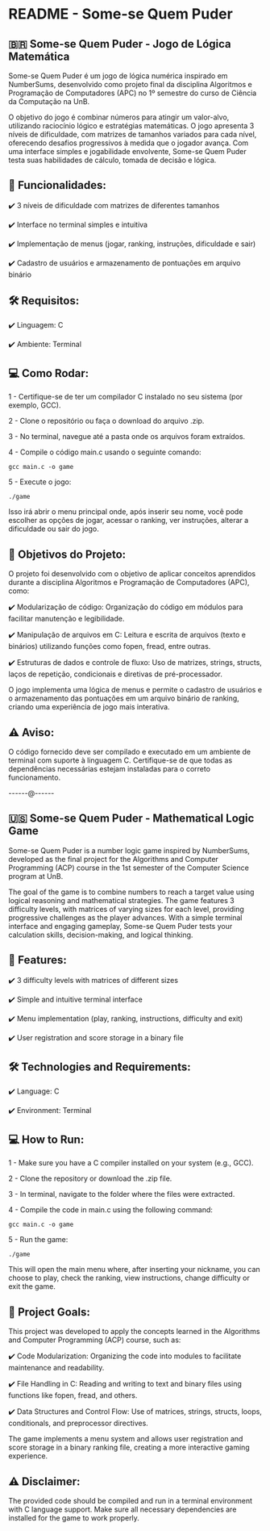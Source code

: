 # README - Some-se Quem Puder
## 🇧🇷 Some-se Quem Puder - Jogo de Lógica Matemática
Some-se Quem Puder é um jogo de lógica numérica inspirado em NumberSums, desenvolvido como projeto final da disciplina Algoritmos e Programação de Computadores (APC) no 1º semestre do curso de Ciência da Computação na UnB.

O objetivo do jogo é combinar números para atingir um valor-alvo, utilizando raciocínio lógico e estratégias matemáticas. O jogo apresenta 3 níveis de dificuldade, com matrizes de tamanhos variados para cada nível, oferecendo desafios progressivos à medida que o jogador avança. Com uma interface simples e jogabilidade envolvente, Some-se Quem Puder testa suas habilidades de cálculo, tomada de decisão e lógica.

## 🎯 Funcionalidades:
✔️ 3 níveis de dificuldade com matrizes de diferentes tamanhos

✔️ Interface no terminal simples e intuitiva

✔️ Implementação de menus (jogar, ranking, instruções, dificuldade e sair)

✔️ Cadastro de usuários e armazenamento de pontuações em arquivo binário

## 🛠️ Requisitos:
✔️ Linguagem: C

✔️ Ambiente: Terminal 

## 💻 Como Rodar:
1 - Certifique-se de ter um compilador C instalado no seu sistema (por exemplo, GCC).

2 - Clone o repositório ou faça o download do arquivo .zip.

3 - No terminal, navegue até a pasta onde os arquivos foram extraídos.

4 - Compile o código main.c usando o seguinte comando:

```gcc main.c -o game```

5 - Execute o jogo:

```./game```

Isso irá abrir o menu principal onde, após inserir seu nome, você pode escolher as opções de jogar, acessar o ranking, ver instruções, alterar a dificuldade ou sair do jogo.

## 🔧 Objetivos do Projeto:
O projeto foi desenvolvido com o objetivo de aplicar conceitos aprendidos durante a disciplina Algoritmos e Programação de Computadores (APC), como:

✔️ Modularização de código: Organização do código em módulos para facilitar manutenção e legibilidade.

✔️ Manipulação de arquivos em C: Leitura e escrita de arquivos (texto e binários) utilizando funções como fopen, fread, entre outras.

✔️ Estruturas de dados e controle de fluxo: Uso de matrizes, strings, structs, laços de repetição, condicionais e diretivas de pré-processador.

O jogo implementa uma lógica de menus e permite o cadastro de usuários e o armazenamento das pontuações em um arquivo binário de ranking, criando uma experiência de jogo mais interativa.

## ⚠️ Aviso:
O código fornecido deve ser compilado e executado em um ambiente de terminal com suporte à linguagem C. Certifique-se de que todas as dependências necessárias estejam instaladas para o correto funcionamento.

------@------

## 🇺🇸 Some-se Quem Puder - Mathematical Logic Game
Some-se Quem Puder is a number logic game inspired by NumberSums, developed as the final project for the Algorithms and Computer Programming (ACP) course in the 1st semester of the Computer Science program at UnB.

The goal of the game is to combine numbers to reach a target value using logical reasoning and mathematical strategies. The game features 3 difficulty levels, with matrices of varying sizes for each level, providing progressive challenges as the player advances. With a simple terminal interface and engaging gameplay, Some-se Quem Puder tests your calculation skills, decision-making, and logical thinking.

## 🎯 Features:
✔️ 3 difficulty levels with matrices of different sizes

✔️ Simple and intuitive terminal interface

✔️ Menu implementation (play, ranking, instructions, difficulty and exit)

✔️ User registration and score storage in a binary file


## 🛠️ Technologies and Requirements:
✔️ Language: C

✔️ Environment: Terminal

## 💻 How to Run:
1 - Make sure you have a C compiler installed on your system (e.g., GCC).

2 - Clone the repository or download the .zip file.

3 - In terminal, navigate to the folder where the files were extracted.

4 - Compile the code in main.c using the following command:

```gcc main.c -o game```

5 - Run the game:

```./game```

This will open the main menu where, after inserting your nickname, you can choose to play, check the ranking, view instructions, change difficulty or exit the game.

## 🔧 Project Goals:
This project was developed to apply the concepts learned in the Algorithms and Computer Programming (ACP) course, such as:

✔️ Code Modularization: Organizing the code into modules to facilitate maintenance and readability.

✔️ File Handling in C: Reading and writing to text and binary files using functions like fopen, fread, and others.

✔️ Data Structures and Control Flow: Use of matrices, strings, structs, loops, conditionals, and preprocessor directives.

The game implements a menu system and allows user registration and score storage in a binary ranking file, creating a more interactive gaming experience.

## ⚠️ Disclaimer:
The provided code should be compiled and run in a terminal environment with C language support. Make sure all necessary dependencies are installed for the game to work properly.
